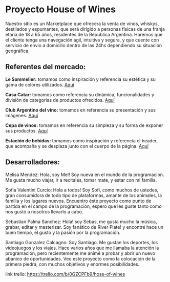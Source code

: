 # Proyecto House of Wines

Nuestro sitio es un Marketplace que ofrecera la venta de vinos, whiskys, destilados y espumantes, que será dirigido a personas físicas de una franja etaria de 18 a 65 años, residentes de la Republica Argentina. Haremos que el cliente tenga una navegación ágil, intuitiva y segura, y que cuente con servicio de envio a domicilio dentro de las 24hs dependiendo su situacion geográfica.

## Referentes del mercado:

**Le Sommelier:**  tomamos como inspiración y referencia su estética y su gama de colores utilizados. [Aquí](https://www.lesommelier.com.ar/ "Aquí")

**Casa Catar:** tomamos como referencia su dinámica, funcionalidades y división de categorias de productos ofrecidos. [Aquí](https://casacatar.com/ "Aquí")

**Club Argentino del vino:** tomamos en referencia su presentación y sus imágenes. [Aquí ](https://clubargentinodelvino.com/ "Aquí ")

**Cepa de vinos:** tomamos en referencia su simpleza y su forma de exponer sus productos. [Aquí](https://cepadevinos.com/ "Aquí")

**Estación de bebidas:**  tomamos como inspiración y referencia el header, que acompaña y se desplaza junto con el cuerpo de la página. [Aquí](https://www.estaciondebebidas.com/ "Aquí")

## Desarrolladores:
Melisa Mendez: Hola, soy Mel! Soy nueva en el mundo de la programación. Me gusta mucho viajar, ir a recitales, tomar mate, y estar con mi familia. 

Sofia Valentini Curcio: Hola a todos! Soy Sofi, como muchos de ustedes, gran consumidora de todo tipo de plataformas, amante de los animales, la familia y los lugares nuevos. Encuentro éste proyecto como punto de partida en el campo de la programación, espero que les guste tanto como nos gustó a nosotros llevarlo a cabo. 

Sebastian Palma Sanchez: Hola! soy Sebas, me gusta mucho la música, grabar, editar y masterizar. Soy fanático de River Plate! y encontré hace un buen tiempo, el gusto y la pasión por la programación.

Santiago Gonzalez Calcagno: Soy Santiago. Me gustan los deportes, los videojuegos y los viajes. Hace varios años que me llamaba la atención la programación, pero recientemente me animé a probar y abrir un nuevo abanico de oportunidades. Veo este proyecto como la colocación de la primera piedra, con muchos objetivos y enormes posibilidades.


link trello: https://trello.com/b/0GZCPFb9/hose-of-wines
